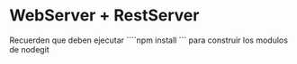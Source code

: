 # WebServer + RestServer

Recuerden que deben ejecutar ````npm install ``` para construir los modulos de nodegit 
